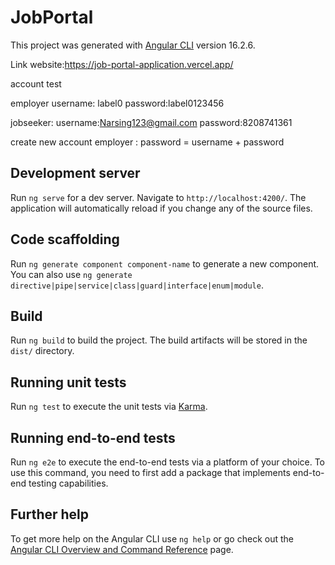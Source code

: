 # JobPortal

This project was generated with [Angular CLI](https://github.com/angular/angular-cli) version 16.2.6.

Link website:https://job-portal-application.vercel.app/

account test

employer
  username: label0
  password:label0123456


jobseeker:
  username:Narsing123@gmail.com
  password:8208741361


create new account employer : password = username + password

## Development server

Run `ng serve` for a dev server. Navigate to `http://localhost:4200/`. The application will automatically reload if you change any of the source files.

## Code scaffolding

Run `ng generate component component-name` to generate a new component. You can also use `ng generate directive|pipe|service|class|guard|interface|enum|module`.

## Build

Run `ng build` to build the project. The build artifacts will be stored in the `dist/` directory.

## Running unit tests

Run `ng test` to execute the unit tests via [Karma](https://karma-runner.github.io).

## Running end-to-end tests

Run `ng e2e` to execute the end-to-end tests via a platform of your choice. To use this command, you need to first add a package that implements end-to-end testing capabilities.

## Further help

To get more help on the Angular CLI use `ng help` or go check out the [Angular CLI Overview and Command Reference](https://angular.io/cli) page.
